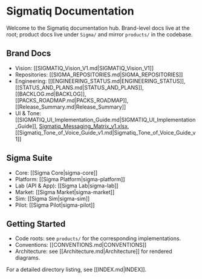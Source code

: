 # Sigmatiq Documentation

Welcome to the Sigmatiq documentation hub. Brand-level docs live at the root; product docs live under `Sigma/` and mirror `products/` in the codebase.

## Brand Docs
- Vision: [[SIGMATIQ_Vision_V1.md|SIGMATIQ_Vision_V1]]
- Repositories: [[SIGMA_REPOSITORIES.md|SIGMA_REPOSITORIES]]
- Engineering: [[ENGINEERING_STATUS.md|ENGINEERING_STATUS]], [[STATUS_AND_PLANS.md|STATUS_AND_PLANS]], [[BACKLOG.md|BACKLOG]], [[PACKS_ROADMAP.md|PACKS_ROADMAP]], [[Release_Summary.md|Release_Summary]]
- UI & Tone: [[SIGMATIQ_UI_Implementation_Guide.md|SIGMATIQ_UI_Implementation_Guide]], [Sigmatiq_Messaging_Matrix_v1.xlsx](Sigmatiq_Messaging_Matrix_v1.xlsx), [[Sigmatiq_Tone_of_Voice_Guide_v1.md|Sigmatiq_Tone_of_Voice_Guide_v1]]

## Sigma Suite
- Core: [[Sigma Core|sigma-core]]
- Platform: [[Sigma Platform|sigma-platform]]
- Lab (API & App): [[Sigma Lab|sigma-lab]]
- Market: [[Sigma Market|sigma-market]]
- Sim: [[Sigma Sim|sigma-sim]]
- Pilot: [[Sigma Pilot|sigma-pilot]]

## Getting Started
- Code roots: see `products/` for the corresponding implementations.
- Conventions: [[CONVENTIONS.md|CONVENTIONS]]
- Architecture: see [[Architecture.md|Architecture]] for rendered diagrams.

For a detailed directory listing, see [[INDEX.md|INDEX]].
